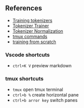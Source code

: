 ## References

- [Training tokenizers](https://huggingface.co/docs/tokenizers/python/latest/quicktour.html)
- [Tokenizer Trainer](https://huggingface.co/docs/tokenizers/python/latest/api/reference.html#tokenizers.trainers.BpeTrainer)
- [Tokenizer Normalization](https://huggingface.co/docs/tokenizers/python/latest/pipeline.html)
- [tmux commands](https://lukaszwrobel.pl/blog/tmux-tutorial-split-terminal-windows-easily/)
- [training from scratch](https://huggingface.co/blog/how-to-train)

### Vscode shortcuts

- `ctrl+K V` preview markdown

### tmux shortcuts

- `tmux` open tmux terminal
- `ctrl+b %` create horizontal pane
- `ctrl+b arror key` switch panes
